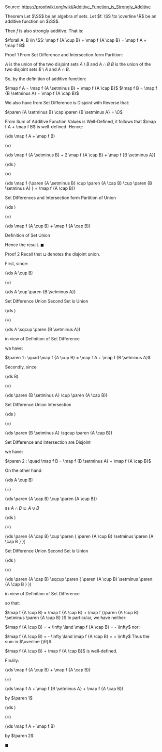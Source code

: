 # 

Source: https://proofwiki.org/wiki/Additive_Function_is_Strongly_Additive

Theorem
Let $\SS$ be an algebra of sets.
Let $f: \SS \to \overline \R$ be an additive function on $\SS$.

Then $f$ is also strongly additive.
That is:

$\forall A, B \in \SS: \map f {A \cup B} + \map f {A \cap B} = \map f A + \map f B$


Proof 1
From Set Difference and Intersection form Partition:

$A$ is the union of the two disjoint sets $A \setminus B$ and $A \cap B$
$B$ is the union of the two disjoint sets $B \setminus A$ and $A \cap B$.

So, by the definition of additive function:

$\map f A = \map f {A \setminus B} + \map f {A \cap B}$
$\map f B = \map f {B \setminus A} + \map f {A \cap B}$

We also have from Set Difference is Disjoint with Reverse that:

$\paren {A \setminus B} \cap \paren {B \setminus A} = \O$

From Sum of Additive Function Values is Well-Defined, it follows that $\map f A + \map f B$ is well-defined.
Hence:














\(\ds \map f A + \map f B\)

\(=\)







\(\ds \map f {A \setminus B} + 2 \map f {A \cap B} + \map f {B \setminus A}\)




















\(\ds \)

\(=\)







\(\ds \map f {\paren {A \setminus B} \cup \paren {A \cap B} \cup \paren {B \setminus A} } + \map f {A \cap B}\)





Set Differences and Intersection form Partition of Union














\(\ds \)

\(=\)







\(\ds \map f {A \cup B} + \map f {A \cap B}\)





Definition of Set Union



Hence the result.
$\blacksquare$


Proof 2
Recall that $\sqcup$ denotes the disjoint union.

First, since:














\(\ds A \cup B\)

\(=\)







\(\ds A \cup \paren {B \setminus A}\)





Set Difference Union Second Set is Union














\(\ds \)

\(=\)







\(\ds A \sqcup \paren {B \setminus A}\)





in view of Definition of Set Difference



we have:

$\paren 1 : \quad \map f {A \cup B} = \map f A + \map f {B \setminus A}$

Secondly, since














\(\ds B\)

\(=\)







\(\ds \paren {B \setminus A} \cup \paren {A \cap B}\)





Set Difference Union Intersection














\(\ds \)

\(=\)







\(\ds \paren {B \setminus A} \sqcup \paren {A \cap B}\)





Set Difference and Intersection are Disjoint



we have:

$\paren 2 : \quad \map f B = \map f {B \setminus A} + \map f {A \cap B}$

On the other hand:














\(\ds A \cup B\)

\(=\)







\(\ds \paren {A \cap B} \cup \paren {A \cup B}\)





as $A \cap B \subseteq A \cup B$














\(\ds \)

\(=\)







\(\ds \paren {A \cap B} \cup \paren { \paren {A \cup B} \setminus \paren {A \cap B } }\)





Set Difference Union Second Set is Union














\(\ds \)

\(=\)







\(\ds \paren {A \cap B} \sqcup \paren { \paren {A \cup B} \setminus \paren {A \cap B } }\)





in view of Definition of Set Difference



so that:

$\map f {A \cup B} = \map f {A \cap B} + \map f {\paren {A \cup B} \setminus \paren {A \cap B} }$
In particular, we have neither:

$\map f {A \cup B} = + \infty \land \map f {A \cap B} = - \infty$
nor:

$\map f {A \cup B} = - \infty \land \map f {A \cap B} = + \infty$
Thus the sum in $\overline {\R}$:

$\map f {A \cup B} + \map f {A \cap B}$
is well-defined.

Finally:














\(\ds \map f {A \cup B} + \map f {A \cap B}\)

\(=\)







\(\ds \map f A + \map f {B \setminus A} + \map f {A \cap B}\)





by $\paren 1$














\(\ds \)

\(=\)







\(\ds \map f A + \map f B\)





by $\paren 2$



$\blacksquare$





